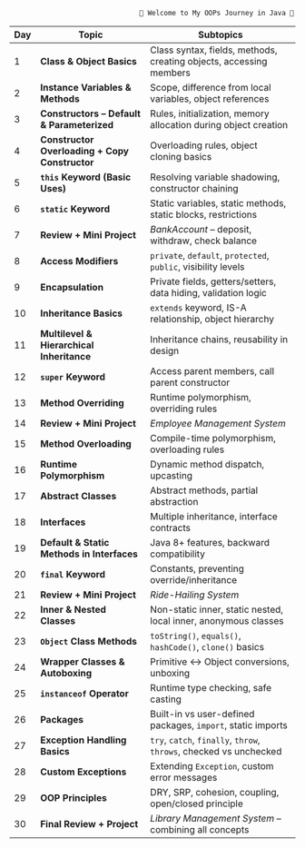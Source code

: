                                     🎉 Welcome to My OOPs Journey in Java 🚀
| Day | Topic                                          | Subtopics                                                          |
| --- | ---------------------------------------------- | ------------------------------------------------------------------ |
| 1   | **Class & Object Basics**                      | Class syntax, fields, methods, creating objects, accessing members |
| 2   | **Instance Variables & Methods**               | Scope, difference from local variables, object references          |
| 3   | **Constructors – Default & Parameterized**     | Rules, initialization, memory allocation during object creation    |
| 4   | **Constructor Overloading + Copy Constructor** | Overloading rules, object cloning basics                           |
| 5   | **`this` Keyword (Basic Uses)**                | Resolving variable shadowing, constructor chaining                 |
| 6   | **`static` Keyword**                           | Static variables, static methods, static blocks, restrictions      |
| 7   | **Review + Mini Project**                      | *BankAccount* – deposit, withdraw, check balance                   |
| 8   | **Access Modifiers**                           | `private`, `default`, `protected`, `public`, visibility levels     |
| 9   | **Encapsulation**                              | Private fields, getters/setters, data hiding, validation logic     |
| 10  | **Inheritance Basics**                         | `extends` keyword, IS-A relationship, object hierarchy             |
| 11  | **Multilevel & Hierarchical Inheritance**      | Inheritance chains, reusability in design                          |
| 12  | **`super` Keyword**                            | Access parent members, call parent constructor                     |
| 13  | **Method Overriding**                          | Runtime polymorphism, overriding rules                             |
| 14  | **Review + Mini Project**                      | *Employee Management System*                                       |
| 15  | **Method Overloading**                         | Compile-time polymorphism, overloading rules                       |
| 16  | **Runtime Polymorphism**                       | Dynamic method dispatch, upcasting                                 |
| 17  | **Abstract Classes**                           | Abstract methods, partial abstraction                              |
| 18  | **Interfaces**                                 | Multiple inheritance, interface contracts                          |
| 19  | **Default & Static Methods in Interfaces**     | Java 8+ features, backward compatibility                           |
| 20  | **`final` Keyword**                            | Constants, preventing override/inheritance                         |
| 21  | **Review + Mini Project**                      | *Ride-Hailing System*                                              |
| 22  | **Inner & Nested Classes**                     | Non-static inner, static nested, local inner, anonymous classes    |
| 23  | **`Object` Class Methods**                     | `toString()`, `equals()`, `hashCode()`, `clone()` basics           |
| 24  | **Wrapper Classes & Autoboxing**               | Primitive ↔ Object conversions, unboxing                           |
| 25  | **`instanceof` Operator**                      | Runtime type checking, safe casting                                |
| 26  | **Packages**                                   | Built-in vs user-defined packages, `import`, static imports        |
| 27  | **Exception Handling Basics**                  | `try`, `catch`, `finally`, `throw`, `throws`, checked vs unchecked |
| 28  | **Custom Exceptions**                          | Extending `Exception`, custom error messages                       |
| 29  | **OOP Principles**                             | DRY, SRP, cohesion, coupling, open/closed principle                |
| 30  | **Final Review + Project**                     | *Library Management System* – combining all concepts               |
